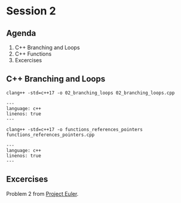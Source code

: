 # Session 2

## Agenda

1. C++ Branching and Loops
2. C++ Functions
3. Excercises

## C++ Branching and Loops

`clang++ -std=c++17 -o 02_branching_loops 02_branching_loops.cpp`

```{literalinclude} ../../examples/cpp/02_branching_loops.cpp
---
language: c++
linenos: true
---
```

`clang++ -std=c++17 -o functions_references_pointers functions_references_pointers.cpp`

```{literalinclude} ../../examples/cpp/functions_references_pointers.cpp
---
language: c++
linenos: true
---
```

## Excercises

Problem 2 from [Project Euler](https://projecteuler.net).

